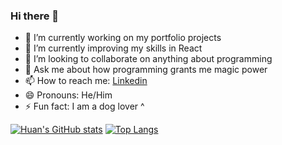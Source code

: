 ### Hi there 👋


- 🔭 I’m currently working on my portfolio projects
- 🌱 I’m currently improving my skills in React
- 👯 I’m looking to collaborate on anything about programming
- 💬 Ask me about how programming grants me magic power
- 📫 How to reach me: [Linkedin](https://www.linkedin.com/in/huan-ai/)
- 😄 Pronouns: He/Him
- ⚡ Fun fact: I am a dog lover ^

[![Huan's GitHub stats](https://github-readme-stats.vercel.app/api?username=Huan4Ai&count_private=true&show_icons=true)](https://github.com/Huan4Ai/github-readme-stats)
[![Top Langs](https://github-readme-stats.vercel.app/api/top-langs/?username=Huan4Ai&langs_count=5)](https://github.com/Huan4Ai/github-readme-stats)
